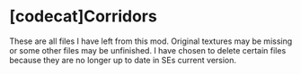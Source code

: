 # [codecat]Corridors
 
These are all files I have left from this mod. Original textures may be missing or some other files may be unfinished. I have chosen to delete certain files because they are no longer up to date in SEs current version.
